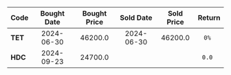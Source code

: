 
| Code  | Bought Date | Bought Price | Sold Date   | Sold Price   | Return  |
| ------|:-----------:|:------------:|:-----------:|:------------:|:-------:|
| **TET**  | 2024-06-30  | 46200.0      | 2024-06-30  | 46200.0      | `0% `     |
| **HDC**  | 2024-09-23  | 24700.0      |   |       | `0.0 `     |
